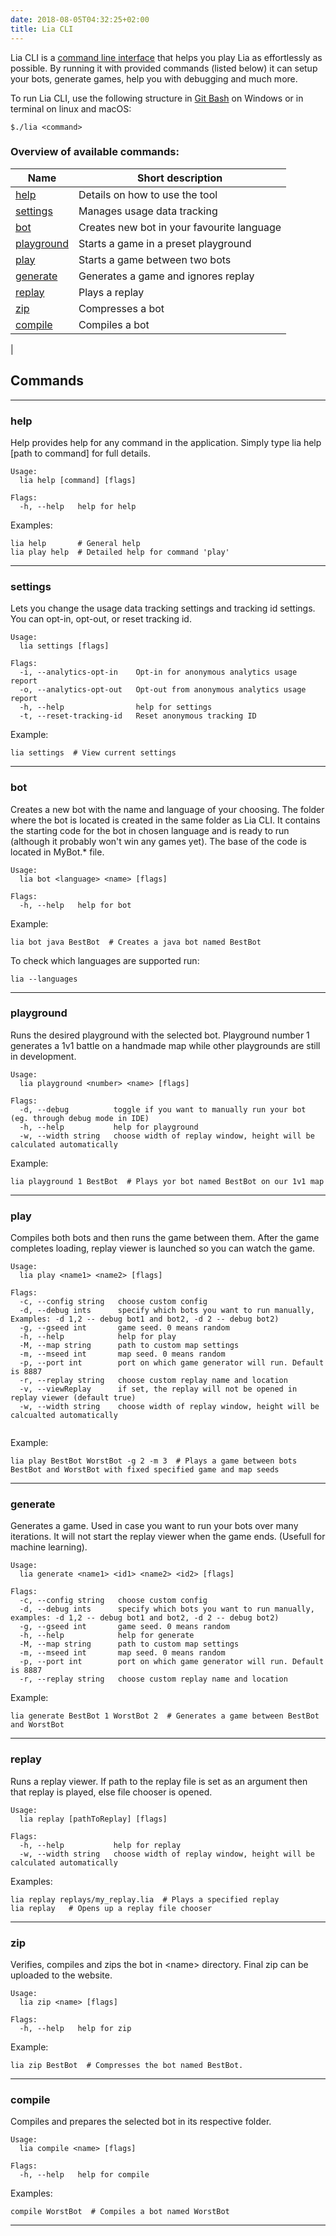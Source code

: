 ```yaml
---
date: 2018-08-05T04:32:25+02:00
title: Lia CLI
---
```


Lia CLI is a <a href="https://en.wikipedia.org/wiki/Command-line_interface" target="_blank">command line interface</a> that helps you play Lia as effortlessly as possible.
By running it with provided commands (listed below) it can setup your bots, generate games, help you with debugging and much more.

To run Lia CLI, use the following structure in [Git Bash](https://gitforwindows.org/) on Windows or in terminal on linux and macOS:
```shell
$./lia <command>
```



### Overview of available commands:

Name | Short description
--- | --- 
[help](#help) | Details on how to use the tool
[settings](#settings) | Manages usage data tracking
[bot](#bot) | Creates new bot in your favourite language
[playground](#playground) | Starts a game in a preset playground
[play](#play) | Starts a game between two bots
[generate](#generate) | Generates a game and ignores replay
[replay](#replay) | Plays a replay
[zip](#zip) | Compresses a bot
[compile](#compile) | Compiles a bot
|

## Commands

----

### help

Help provides help for any command in the application.
Simply type lia help [path to command] for full details.

```shell
Usage:
  lia help [command] [flags]

Flags:
  -h, --help   help for help
```

Examples:

```shell
lia help       # General help 
lia play help  # Detailed help for command 'play'
```
----

### settings

Lets you change the usage data tracking settings and tracking id settings. You can opt-in, opt-out, or reset tracking id.

```shell
Usage:
  lia settings [flags]

Flags:
  -i, --analytics-opt-in    Opt-in for anonymous analytics usage report
  -o, --analytics-opt-out   Opt-out from anonymous analytics usage report
  -h, --help                help for settings
  -t, --reset-tracking-id   Reset anonymous tracking ID
```

Example:

```shell
lia settings  # View current settings
```
----
### bot

Creates a new bot with the name and language of your choosing. The folder where the bot is located is created in the same folder as Lia CLI. It contains the starting code for the bot in chosen language and is ready to run (although it probably won't win any games yet). The base of the code is located in MyBot.* file.

```shell
Usage:
  lia bot <language> <name> [flags]

Flags:
  -h, --help   help for bot
```

Example:

```shell
lia bot java BestBot  # Creates a java bot named BestBot
```

To check which languages are supported run: 
```shell
lia --languages
```

----

### playground

Runs the desired playground with the selected bot.
Playground number 1 generates a 1v1 battle on a handmade map while other playgrounds are still in development.

```shell
Usage:
  lia playground <number> <name> [flags]

Flags:
  -d, --debug          toggle if you want to manually run your bot (eg. through debug mode in IDE)
  -h, --help           help for playground
  -w, --width string   choose width of replay window, height will be calculated automatically
```

Example:

```shell
lia playground 1 BestBot  # Plays yor bot named BestBot on our 1v1 map
```
----
### play

Compiles both bots and then runs the game between them. After the game completes loading, replay viewer is launched so you can watch the game.

```shell
Usage:
  lia play <name1> <name2> [flags]

Flags:
  -c, --config string   choose custom config
  -d, --debug ints      specify which bots you want to run manually, Examples: -d 1,2 -- debug bot1 and bot2, -d 2 -- debug bot2)
  -g, --gseed int       game seed. 0 means random
  -h, --help            help for play
  -M, --map string      path to custom map settings
  -m, --mseed int       map seed. 0 means random
  -p, --port int        port on which game generator will run. Default is 8887
  -r, --replay string   choose custom replay name and location
  -v, --viewReplay      if set, the replay will not be opened in replay viewer (default true)
  -w, --width string    choose width of replay window, height will be calcualted automatically


```

Example:

```shell
lia play BestBot WorstBot -g 2 -m 3  # Plays a game between bots BestBot and WorstBot with fixed specified game and map seeds
```
----
### generate

Generates a game. Used in case you want to run your bots over many iterations. It will not start the replay viewer when the game ends. (Usefull for machine learning).

```shell
Usage:
  lia generate <name1> <id1> <name2> <id2> [flags]

Flags:
  -c, --config string   choose custom config
  -d, --debug ints      specify which bots you want to run manually, examples: -d 1,2 -- debug bot1 and bot2, -d 2 -- debug bot2)
  -g, --gseed int       game seed. 0 means random
  -h, --help            help for generate
  -M, --map string      path to custom map settings
  -m, --mseed int       map seed. 0 means random
  -p, --port int        port on which game generator will run. Default is 8887
  -r, --replay string   choose custom replay name and location

```

Example:

```shell
lia generate BestBot 1 WorstBot 2  # Generates a game between BestBot and WorstBot
```
----
### replay

Runs a replay viewer. If path to the replay file is set as an
argument then that replay is played, else file chooser is opened.

```shell
Usage:
  lia replay [pathToReplay] [flags]

Flags:
  -h, --help           help for replay
  -w, --width string   choose width of replay window, height will be calculated automatically

```

Examples:

```shell
lia replay replays/my_replay.lia  # Plays a specified replay
lia replay   # Opens up a replay file chooser
```
----
### zip

Verifies, compiles and zips the bot in \<name> directory. Final zip can be uploaded to the website.

```shell
Usage:
  lia zip <name> [flags]

Flags:
  -h, --help   help for zip

```

Example:

```shell
lia zip BestBot  # Compresses the bot named BestBot.
```

----
### compile

Compiles and prepares the selected bot in its respective folder.

```shell
Usage:
  lia compile <name> [flags]

Flags:
  -h, --help   help for compile
```
Examples:

```shell
compile WorstBot  # Compiles a bot named WorstBot
```

----
